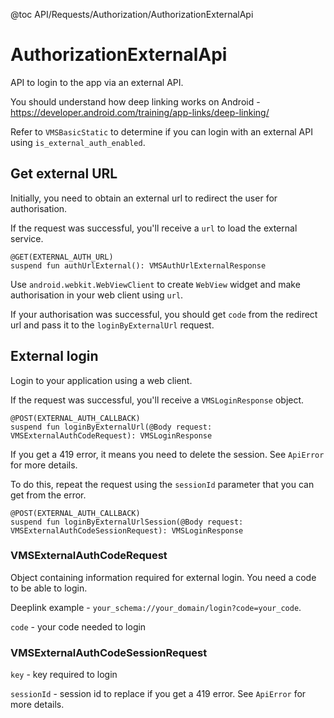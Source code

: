 @toc API/Requests/Authorization/AuthorizationExternalApi

# AuthorizationExternalApi #

API to login to the app via an external API.

You should understand how deep linking works on Android - https://developer.android.com/training/app-links/deep-linking/

Refer to `VMSBasicStatic` to determine if you can login with an external API using `is_external_auth_enabled`.


## Get external URL

Initially, you need to obtain an external url to redirect the user for authorisation.

If the request was successful, you'll receive a `url` to load the external service.

```
@GET(EXTERNAL_AUTH_URL)
suspend fun authUrlExternal(): VMSAuthUrlExternalResponse
```

Use `android.webkit.WebViewClient` to create `WebView` widget and make authorisation in your web client using `url`.

If your authorisation was successful, you should get `code` from the redirect url and pass it to the `loginByExternalUrl` request.


## External login

Login to your application using a web client.

If the request was successful, you'll receive a `VMSLoginResponse` object.

```
@POST(EXTERNAL_AUTH_CALLBACK)
suspend fun loginByExternalUrl(@Body request: VMSExternalAuthCodeRequest): VMSLoginResponse
```

If you get a 419 error, it means you need to delete the session. See `ApiError` for more details.

To do this, repeat the request using the `sessionId` parameter that you can get from the error.

```
@POST(EXTERNAL_AUTH_CALLBACK)
suspend fun loginByExternalUrlSession(@Body request: VMSExternalAuthCodeSessionRequest): VMSLoginResponse
```


### VMSExternalAuthCodeRequest

Object containing information required for external login. You need a code to be able to login.

Deeplink example - `your_schema://your_domain/login?code=your_code`.

`code` - your code needed to login


### VMSExternalAuthCodeSessionRequest

`key` - key required to login

`sessionId` - session id to replace if you get a 419 error. See `ApiError` for more details.
